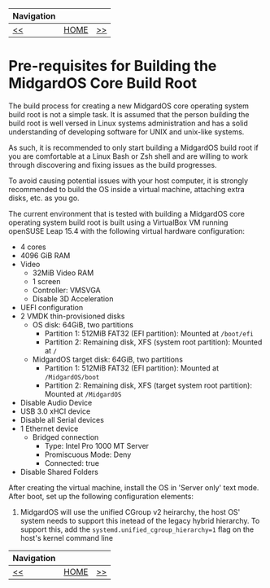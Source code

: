 | Navigation |||
| --- | --- | ---: |
| [<<](./README.md) | [HOME](./README.md) | [>>](./HostRequirements.md) |

# Pre-requisites for Building the MidgardOS Core Build Root

The build process for creating a new MidgardOS core operating system build root is not a simple task. It is assumed that the person building the build root is well versed in Linux systems administration and has a solid understanding of developing software for UNIX and unix-like systems.

As such, it is recommended to only start building a MidgardOS build root if you are comfortable at a Linux Bash or Zsh shell and are willing to work through discovering and fixing issues as the build progresses.

To avoid causing potential issues with your host computer, it is strongly recommended to build the OS inside a virtual machine, attaching extra disks, etc. as you go.

The current environment that is tested with building a MidgardOS core operating system build root is built using a VirtualBox VM running openSUSE Leap 15.4 with the following virtual hardware configuration:

- 4 cores
- 4096 GiB RAM
- Video
  - 32MiB Video RAM
  - 1 screen
  - Controller: VMSVGA
  - Disable 3D Acceleration
- UEFI configuration
- 2 VMDK thin-provisioned disks
  - OS disk: 64GiB, two partitions
    - Partition 1: 512MiB FAT32 (EFI partition): Mounted at `/boot/efi`
    - Partition 2: Remaining disk, XFS (system root partition): Mounted at `/`
  - MidgardOS target disk: 64GiB, two partitions
    - Partition 1: 512MiB FAT32 (EFI partition): Mounted at `/MidgardOS/boot`
    - Partition 2: Remaining disk, XFS (target system root partition): Mounted at `/MidgardOS`
- Disable Audio Device
- USB 3.0 xHCI device
- Disable all Serial devices
- 1 Ethernet device
  - Bridged connection
    - Type: Intel Pro 1000 MT Server
    - Promiscuous Mode: Deny
    - Connected: true
- Disable Shared Folders

After creating the virtual machine, install the OS in 'Server only' text mode. After boot, set up the following configuration elements:

1. MidgardOS will use the unified CGroup v2 heirarchy, the host OS' system needs to support this inetead of the legacy hybrid hierarchy. To support this, add the `systemd.unified_cgroup_hierarchy=1` flag on the host's kernel command line

| Navigation |||
| --- | --- | ---: |
| [<<](./README.md) | [HOME](./README.md) | [>>](./HostRequirements.md) |
